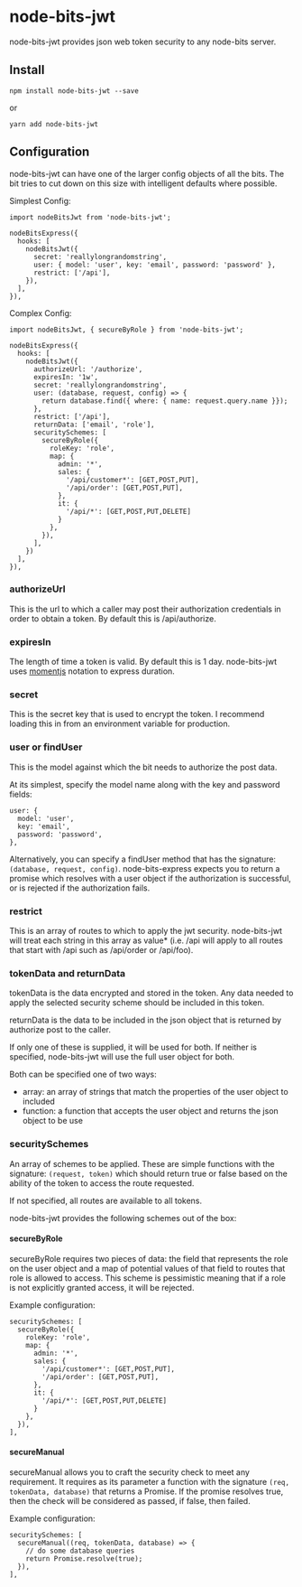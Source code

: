 # node-bits-jwt
node-bits-jwt provides json web token security to any node-bits server.

## Install
```
npm install node-bits-jwt --save
```

or

```
yarn add node-bits-jwt
```

## Configuration
node-bits-jwt can have one of the larger config objects of all the bits. The bit tries to cut down on this size with intelligent defaults where possible.

Simplest Config:
```
import nodeBitsJwt from 'node-bits-jwt';

nodeBitsExpress({
  hooks: [
    nodeBitsJwt({
      secret: 'reallylongrandomstring',
      user: { model: 'user', key: 'email', password: 'password' },
      restrict: ['/api'],
    }),
  ],
}),
```

Complex Config:
```
import nodeBitsJwt, { secureByRole } from 'node-bits-jwt';

nodeBitsExpress({
  hooks: [
    nodeBitsJwt({
      authorizeUrl: '/authorize',
      expiresIn: '1w',
      secret: 'reallylongrandomstring',
      user: (database, request, config) => {
        return database.find({ where: { name: request.query.name }});
      },
      restrict: ['/api'],
      returnData: ['email', 'role'],
      securitySchemes: [
        secureByRole({
          roleKey: 'role',
          map: {
            admin: '*',
            sales: {
              '/api/customer*': [GET,POST,PUT],
              '/api/order': [GET,POST,PUT],
            },
            it: {
              '/api/*': [GET,POST,PUT,DELETE]
            }
          },
        }),
      ],
    })
  ],
}),
```

### authorizeUrl
This is the url to which a caller may post their authorization credentials in order to obtain a token. By default this is /api/authorize.

### expiresIn
The length of time a token is valid. By default this is 1 day. node-bits-jwt uses [momentjs](http://momentjs.com/) notation to express duration.

### secret
This is the secret key that is used to encrypt the token. I recommend loading this in from an environment variable for production.

### user or findUser
This is the model against which the bit needs to authorize the post data.

At its simplest, specify the model name along with the key and password fields:

```
user: {
  model: 'user',
  key: 'email',
  password: 'password',
},
```

Alternatively, you can specify a findUser method that has the signature: ```(database, request, config)```. node-bits-express expects you to return a promise which resolves with a user object if the authorization is successful, or is rejected if the authorization fails.

### restrict
This is an array of routes to which to apply the jwt security. node-bits-jwt will treat each string in this array as value* (i.e. /api will apply to all routes that start with /api such as /api/order or /api/foo).

### tokenData and returnData
tokenData is the data encrypted and stored in the token. Any data needed to apply the selected security scheme should be included in this token.

returnData is the data to be included in the json object that is returned by authorize post to the caller.

If only one of these is supplied, it will be used for both. If neither is specified, node-bits-jwt will use the full user object for both.

Both can be specified one of two ways:
* array: an array of strings that match the properties of the user object to included
* function: a function that accepts the user object and returns the json object to be use

### securitySchemes
An array of schemes to be applied. These are simple functions with the signature: ```(request, token)``` which should return true or false based on the ability of the token to access the route requested.

If not specified, all routes are available to all tokens.

node-bits-jwt provides the following schemes out of the box:

#### secureByRole
secureByRole requires two pieces of data: the field that represents the role on the user object and a map of potential values of that field to routes that role is allowed to access. This scheme is pessimistic meaning that if a role is not explicitly granted access, it will be rejected.

Example configuration:
```
securitySchemes: [
  secureByRole({
    roleKey: 'role',
    map: {
      admin: '*',
      sales: {
        '/api/customer*': [GET,POST,PUT],
        '/api/order': [GET,POST,PUT],
      },
      it: {
        '/api/*': [GET,POST,PUT,DELETE]
      }
    },
  }),
],
```

#### secureManual
secureManual allows you to craft the security check to meet any requirement. It requires as its parameter a function with the signature ```(req, tokenData, database)``` that returns a Promise. If the promise resolves true, then the check will be considered as passed, if false, then failed.

Example configuration:
```
securitySchemes: [
  secureManual((req, tokenData, database) => {
    // do some database queries
    return Promise.resolve(true);
  }),
],
```
